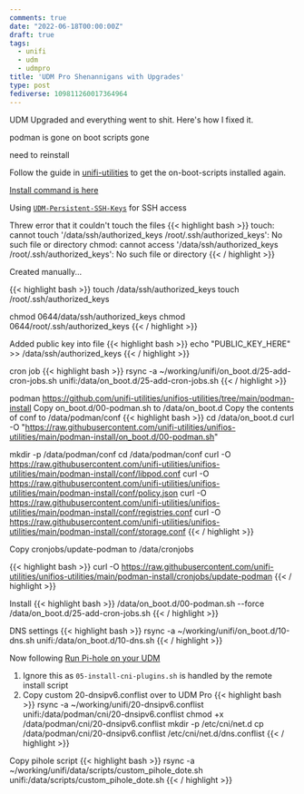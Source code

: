 ```yaml
---
comments: true
date: "2022-06-18T00:00:00Z"
draft: true
tags:
  - unifi
  - udm
  - udmpro
title: 'UDM Pro Shenannigans with Upgrades'
type: post
fediverse: 109811260017364964
---
```


UDM Upgraded and everything went to shit. Here's how I fixed it.

<!--more-->

podman is gone
on boot scripts gone

need to reinstall

Follow the guide in [unifi-utilities](https://github.com/unifi-utilities/) to get the on-boot-scripts installed again.

[Install command is here ](https://github.com/unifi-utilities/unifios-utilities/tree/main/on-boot-script#install)

Using [`UDM-Persistent-SSH-Keys`](https://github.com/fire1ce/UDM-Persistent-SSH-Keys) for SSH access

Threw error that it couldn't touch the files
{{< highlight bash >}}
touch: cannot touch '/data/ssh/authorized_keys /root/.ssh/authorized_keys': No such file or directory
chmod: cannot access '/data/ssh/authorized_keys /root/.ssh/authorized_keys': No such file or directory
{{< / highlight >}}

Created manually...

{{< highlight bash >}}
touch /data/ssh/authorized_keys
touch /root/.ssh/authorized_keys

chmod 0644/data/ssh/authorized_keys
chmod 0644/root/.ssh/authorized_keys
{{< / highlight >}}

Added public key into file
{{< highlight bash >}}
echo "PUBLIC_KEY_HERE" >> /data/ssh/authorized_keys
{{< / highlight >}}

cron job
{{< highlight bash >}}
rsync -a ~/working/unifi/on_boot.d/25-add-cron-jobs.sh unifi:/data/on_boot.d/25-add-cron-jobs.sh
{{< / highlight >}}

podman
https://github.com/unifi-utilities/unifios-utilities/tree/main/podman-install
Copy on_boot.d/00-podman.sh to /data/on_boot.d
Copy the contents of conf to /data/podman/conf
{{< highlight bash >}}
cd /data/on_boot.d
curl -O "https://raw.githubusercontent.com/unifi-utilities/unifios-utilities/main/podman-install/on_boot.d/00-podman.sh"

mkdir -p /data/podman/conf
cd /data/podman/conf
curl -O https://raw.githubusercontent.com/unifi-utilities/unifios-utilities/main/podman-install/conf/libpod.conf
curl -O https://raw.githubusercontent.com/unifi-utilities/unifios-utilities/main/podman-install/conf/policy.json
curl -O https://raw.githubusercontent.com/unifi-utilities/unifios-utilities/main/podman-install/conf/registries.conf
curl -O https://raw.githubusercontent.com/unifi-utilities/unifios-utilities/main/podman-install/conf/storage.conf
{{< / highlight >}}

Copy cronjobs/update-podman to /data/cronjobs

{{< highlight bash >}}
curl -O https://raw.githubusercontent.com/unifi-utilities/unifios-utilities/main/podman-install/cronjobs/update-podman
{{< / highlight >}}

Install
{{< highlight bash >}}
/data/on_boot.d/00-podman.sh --force
/data/on_boot.d/25-add-cron-jobs.sh
{{< / highlight >}}


DNS settings
{{< highlight bash >}}
rsync -a ~/working/unifi/on_boot.d/10-dns.sh unifi:/data/on_boot.d/10-dns.sh
{{< / highlight >}}


Now following [Run Pi-hole on your UDM](https://github.com/unifi-utilities/unifios-utilities/tree/main/run-pihole#run-pi-hole-on-your-udm)

1. Ignore this as `05-install-cni-plugins.sh` is handled by the remote install script
2. Copy custom 20-dnsipv6.conflist over to UDM Pro
   {{< highlight bash >}}
   rsync -a ~/working/unifi/20-dnsipv6.conflist unifi:/data/podman/cni/20-dnsipv6.conflist
   chmod +x /data/podman/cni/20-dnsipv6.conflist
   mkdir -p /etc/cni/net.d
   cp /data/podman/cni/20-dnsipv6.conflist /etc/cni/net.d/dns.conflist
   {{< / highlight >}}


Copy pihole script
{{< highlight bash >}}
rsync -a ~/working/unifi/data/scripts/custom_pihole_dote.sh unifi:/data/scripts/custom_pihole_dote.sh
{{< / highlight >}}

